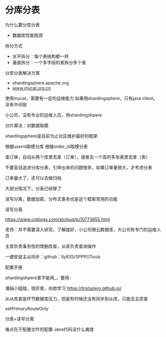 # 分库分表

为什么要分库分表
- 数据库性能瓶颈

拆分方式
- 水平拆分：每个表结构都一样
- 垂直拆分：一个多字段的表拆分多个表

分库分表解决方案
- shardingsphere.apache.org
- www.mycat.org.cn

使用mycat，需要有一定的运维能力
如果用shardingsphere，只有java client，没有中间层

小公司，没有专业的运维人员，用shardingshpere.

分片算法：对数据取模

shardingsphere是目前为止社区维护最好的框架

根据userid取模分库
根据order_id取模分表

查订单，自动从两个库里去拿（订单），或者去一个库的多张表里去拿（表）

不要盲目追求分库分表，引申出来的问题很多，如果订单量很大，才考虑分表

订单量大了，还可以去做归档

大部分情况下，分表已经够了

读写分离，数据加密，分布式事务也是这个框架常用的功能

读写分离

https://www.cnblogs.com/atcloud/p/10773855.html


老师：并不需要深入研究，了解就好，小公司用云数据库，大公司有专门的运维人员

主库负责事务性的增删改查，从库负责查询操作

一键安装主从同步：github：lly835/SPPPOTools

配置手册

shardingshpere里不能用_，要用-

潘娟小姐姐，很厉害，向她学习
https://tristazero.github.io/

从从库查是环节数据库压力，但是有时候还没有同步到从库，只能去主库查

setPrimaryRouteOnly

分表+读写分离

难点在于配置文件的配置
Java代码没什么难度

